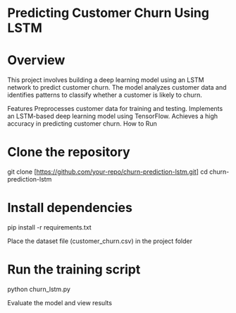 # Predicting Customer Churn Using LSTM

# Overview
This project involves building a deep learning model using an LSTM network to predict customer churn. The model analyzes customer data and identifies patterns to classify whether a customer is likely to churn.

Features
Preprocesses customer data for training and testing.
Implements an LSTM-based deep learning model using TensorFlow.
Achieves a high accuracy in predicting customer churn.
How to Run
# Clone the repository
git clone [https://github.com/your-repo/churn-prediction-lstm.git]
cd churn-prediction-lstm

# Install dependencies
pip install -r requirements.txt

Place the dataset file (customer_churn.csv) in the project folder

# Run the training script
python churn_lstm.py

Evaluate the model and view results
